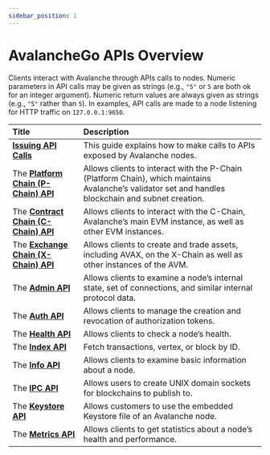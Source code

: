 ```yaml
---
sidebar_position: 1
---
```


# AvalancheGo APIs Overview

Clients interact with Avalanche through APIs calls to nodes. Numeric parameters in API calls may be given as strings (e.g., `"5"` or `5` are both ok for an integer argument). Numeric return values are always given as strings (e.g., `"5"` rather than `5`). In examples, API calls are made to a node listening for HTTP traffic on `127.0.0.1:9650`.

| Title | Description |
| :--- | :--- |
| [**Issuing API Calls**](issuing-api-calls.md) | This guide explains how to make calls to APIs exposed by Avalanche nodes. |
| The [**Platform Chain (P-Chain) API**](p-chain.md) | Allows clients to interact with the P-Chain (Platform Chain), which maintains Avalanche’s validator set and handles blockchain and subnet creation. |
| The [**Contract Chain (C-Chain) API**](c-chain.md) | Allows clients to interact with the C-Chain, Avalanche’s main EVM instance, as well as other EVM instances. |
| The [**Exchange Chain (X-Chain) API**](x-chain.mdx) | Allows clients to create and trade assets, including AVAX, on the X-Chain as well as other instances of the AVM. |
| The [**Admin API**](admin.md) | Allows clients to examine a node’s internal state, set of connections, and similar internal protocol data. |
| The [**Auth API**](auth.md) | Allows clients to manage the creation and revocation of authorization tokens. |
| The [**Health API**](health.md) | Allows clients to check a node’s health. |
| The [**Index API**](index-api.md) | Fetch transactions, vertex, or block by ID. |
| The [**Info API**](info.md) | Allows clients to examine basic information about a node. |
| The [**IPC API**](ipc.md) | Allows users to create UNIX domain sockets for blockchains to publish to. |
| The [**Keystore API**](keystore.md) | Allows customers to use the embedded Keystore file of an Avalanche node. |
| The [**Metrics API**](metrics.md) | Allows clients to get statistics about a node’s health and performance. |



